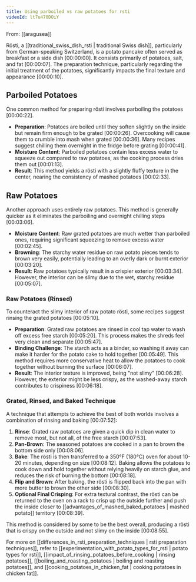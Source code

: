 ```yaml
---
title: Using parboiled vs raw potatoes for rsti
videoId: lt7u470DOiY
---
```


From: [[aragusea]] <br/> 

Rösti, a [[traditional_swiss_dish_rsti | traditional Swiss dish]], particularly from German-speaking Switzerland, is a potato pancake often served as breakfast or a side dish <a class="yt-timestamp" data-t="00:00:00">[00:00:00]</a>. It consists primarily of potatoes, salt, and fat <a class="yt-timestamp" data-t="00:00:07">[00:00:07]</a>. The preparation technique, particularly regarding the initial treatment of the potatoes, significantly impacts the final texture and appearance <a class="yt-timestamp" data-t="00:00:10">[00:00:10]</a>.

## Parboiled Potatoes

One common method for preparing rösti involves parboiling the potatoes <a class="yt-timestamp" data-t="00:00:22">[00:00:22]</a>.

*   **Preparation**: Potatoes are boiled until they soften slightly on the inside but remain firm enough to be grated <a class="yt-timestamp" data-t="00:00:26">[00:00:26]</a>. Overcooking will cause them to crumble into mash when grated <a class="yt-timestamp" data-t="00:00:36">[00:00:36]</a>. Many recipes suggest chilling them overnight in the fridge before grating <a class="yt-timestamp" data-t="00:00:41">[00:00:41]</a>.
*   **Moisture Content**: Parboiled potatoes contain less excess water to squeeze out compared to raw potatoes, as the cooking process dries them out <a class="yt-timestamp" data-t="00:01:13">[00:01:13]</a>.
*   **Result**: This method yields a rösti with a slightly fluffy texture in the center, nearing the consistency of mashed potatoes <a class="yt-timestamp" data-t="00:02:33">[00:02:33]</a>.

## Raw Potatoes

Another approach uses entirely raw potatoes. This method is generally quicker as it eliminates the parboiling and overnight chilling steps <a class="yt-timestamp" data-t="00:03:06">[00:03:06]</a>.

*   **Moisture Content**: Raw grated potatoes are much wetter than parboiled ones, requiring significant squeezing to remove excess water <a class="yt-timestamp" data-t="00:02:45">[00:02:45]</a>.
*   **Browning**: The starchy water residue on raw potato pieces tends to brown very easily, potentially leading to an overly dark or burnt exterior <a class="yt-timestamp" data-t="00:03:20">[00:03:20]</a>.
*   **Result**: Raw potatoes typically result in a crispier exterior <a class="yt-timestamp" data-t="00:03:34">[00:03:34]</a>. However, the interior can be slimy due to the wet, starchy residue <a class="yt-timestamp" data-t="00:05:07">[00:05:07]</a>.

### Raw Potatoes (Rinsed)

To counteract the slimy interior of raw potato rösti, some recipes suggest rinsing the grated potatoes <a class="yt-timestamp" data-t="00:05:10">[00:05:10]</a>.

*   **Preparation**: Grated raw potatoes are rinsed in cool tap water to wash off excess free starch <a class="yt-timestamp" data-t="00:05:20">[00:05:20]</a>. This process makes the shreds feel very clean and separate <a class="yt-timestamp" data-t="00:05:47">[00:05:47]</a>.
*   **Binding Challenge**: The starch acts as a binder, so washing it away can make it harder for the potato cake to hold together <a class="yt-timestamp" data-t="00:05:49">[00:05:49]</a>. This method requires more conservative heat to allow the potatoes to cook together without burning the surface <a class="yt-timestamp" data-t="00:06:07">[00:06:07]</a>.
*   **Result**: The interior texture is improved, being "not slimy" <a class="yt-timestamp" data-t="00:06:28">[00:06:28]</a>. However, the exterior might be less crispy, as the washed-away starch contributes to crispiness <a class="yt-timestamp" data-t="00:06:18">[00:06:18]</a>.

### Grated, Rinsed, and Baked Technique

A technique that attempts to achieve the best of both worlds involves a combination of rinsing and baking <a class="yt-timestamp" data-t="00:07:52">[00:07:52]</a>:

1.  **Rinse**: Grated raw potatoes are given a quick dip in clean water to remove most, but not all, of the free starch <a class="yt-timestamp" data-t="00:07:53">[00:07:53]</a>.
2.  **Pan-Brown**: The seasoned potatoes are cooked in a pan to brown the bottom side only <a class="yt-timestamp" data-t="00:08:06">[00:08:06]</a>.
3.  **Bake**: The rösti is then transferred to a 350°F (180°C) oven for about 10-20 minutes, depending on size <a class="yt-timestamp" data-t="00:08:12">[00:08:12]</a>. Baking allows the potatoes to cook down and hold together without relying heavily on starch glue, and reduces the risk of burning the bottom <a class="yt-timestamp" data-t="00:08:18">[00:08:18]</a>.
4.  **Flip and Brown**: After baking, the rösti is flipped back into the pan with more butter to brown the other side <a class="yt-timestamp" data-t="00:08:30">[00:08:30]</a>.
5.  **Optional Final Crisping**: For extra textural contrast, the rösti can be returned to the oven on a rack to crisp up the outside further and push the inside closer to [[advantages_of_mashed_baked_potatoes | mashed potato]] territory <a class="yt-timestamp" data-t="00:08:39">[00:08:39]</a>.

This method is considered by some to be the best overall, producing a rösti that is crispy on the outside and not slimy on the inside <a class="yt-timestamp" data-t="00:08:55">[00:08:55]</a>.

For more on [[differences_in_rsti_preparation_techniques | rsti preparation techniques]], refer to [[experimentation_with_potato_types_for_rsti | potato types for rsti]], [[impact_of_rinsing_potatoes_before_cooking | rinsing potatoes]], [[boiling_and_roasting_potatoes | boiling and roasting potatoes]], and [[cooking_potatoes_in_chicken_fat | cooking potatoes in chicken fat]].